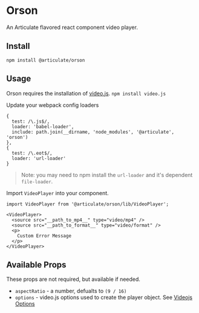 # Orson

An Articulate flavored react component video player.

## Install
`npm install @articulate/orson`

## Usage
Orson requires the installation of [video.js](http://videojs.com/).
`npm install video.js`

Update your webpack config loaders
```
{
  test: /\.js$/,
  loader: 'babel-loader',
  include: path.join(__dirname, 'node_modules', '@articulate', 'orson')
},
{
  test: /\.eot$/,
  loader: 'url-loader'
}
```
> Note: you may need to npm install the `url-loader` and it's dependent `file-loader`.


Import `VideoPlayer` into your component.
```
import VideoPlayer from '@articulate/orson/lib/VideoPlayer';

<VideoPlayer>
  <source src="__path_to_mp4__" type="video/mp4" />
  <source src="__path_to_format__" type="video/format" />
  <p>
    Custom Error Message
  </p>
</VideoPlayer>
```

## Available Props
These props are not required, but available if needed.

- `aspectRatio` - a number, defualts to `(9 / 16)`
- `options` - video.js options used to create the player object.  See [Videojs Options](http://docs.videojs.com/docs/guides/options.html#component-options)

